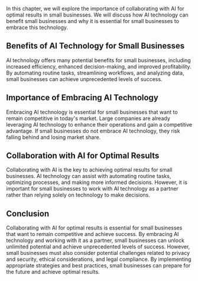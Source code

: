 
In this chapter, we will explore the importance of collaborating with AI for optimal results in small businesses. We will discuss how AI technology can benefit small businesses and why it is essential for small businesses to embrace this technology.

Benefits of AI Technology for Small Businesses
----------------------------------------------

AI technology offers many potential benefits for small businesses, including increased efficiency, enhanced decision-making, and improved profitability. By automating routine tasks, streamlining workflows, and analyzing data, small businesses can achieve unprecedented levels of success.

Importance of Embracing AI Technology
-------------------------------------

Embracing AI technology is essential for small businesses that want to remain competitive in today's market. Large companies are already leveraging AI technology to enhance their operations and gain a competitive advantage. If small businesses do not embrace AI technology, they risk falling behind and losing market share.

Collaboration with AI for Optimal Results
-----------------------------------------

Collaborating with AI is the key to achieving optimal results for small businesses. AI technology can assist with automating routine tasks, optimizing processes, and making more informed decisions. However, it is important for small businesses to work with AI technology as a partner rather than relying solely on technology to make decisions.

Conclusion
----------

Collaborating with AI for optimal results is essential for small businesses that want to remain competitive and achieve success. By embracing AI technology and working with it as a partner, small businesses can unlock unlimited potential and achieve unprecedented levels of success. However, small businesses must also consider potential challenges related to privacy and security, ethical considerations, and legal compliance. By implementing appropriate strategies and best practices, small businesses can prepare for the future and achieve optimal results.
